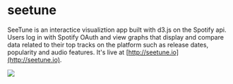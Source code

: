 # seetune

SeeTune is an interactice visualiztion app built with d3.js on the Spotify api. Users log in with Spotify OAuth and view graphs that display and compare data related to their top tracks on the platform such as release dates, popularity and audio features.
It's live at [http://seetune.io](http://seetune.io).

![](./seetunedemo.gif)

